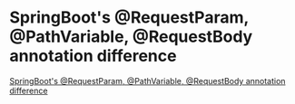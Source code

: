 # SpringBoot's @RequestParam, @PathVariable, @RequestBody annotation difference
[SpringBoot's @RequestParam, @PathVariable, @RequestBody annotation difference](https://aiwithcloud.com/2022/09/15/springboots_requestparam_pathvariable_requestbody_annotation_difference/)